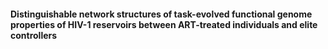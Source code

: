 #### Distinguishable network structures of task-evolved functional genome properties of HIV-1 reservoirs between ART-treated individuals and elite controllers
